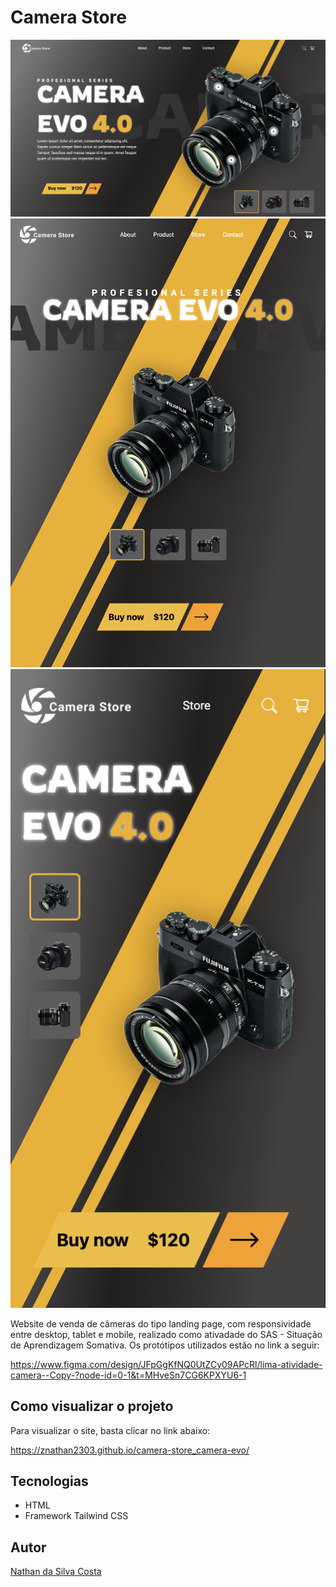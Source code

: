 # Camera Store
![](./img/desktop_preview.png)
![](./img/tablet_preview.png)
![](./img/mobile_preview.png)

Website de venda de câmeras do tipo landing page, com responsividade entre desktop, tablet e mobile, realizado como ativadade do SAS - Situação de Aprendizagem Somativa.
Os protótipos utilizados estão no link a seguir:

https://www.figma.com/design/JFpGgKfNQ0UtZCy09APcRl/lima-atividade-camera--Copy-?node-id=0-1&t=MHveSn7CG6KPXYU6-1

## Como visualizar o projeto
Para visualizar o site, basta clicar no link abaixo:

https://znathan2303.github.io/camera-store_camera-evo/

## Tecnologias
* HTML
* Framework Tailwind CSS

## Autor
[Nathan da Silva Costa](<https://www.linkedin.com/in/nathandasilvacosta/>)
